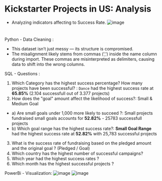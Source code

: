 # Kickstarter Projects in US: Analysis
- Analyzing indicators affecting to Success Rate.
![image](https://github.com/user-attachments/assets/0ba7006c-be14-4c12-8bf0-0a4aa2f02f55)
# 
Python - Data Cleaning :
- This dataset isn’t just messy — its structure is compromised.
- The misalignment likely stems from commas (',') inside the name column during import. These commas are misinterpreted as delimiters, causing data to shift into the wrong columns.

SQL - Questions :
1.  Which Category has the highest success percentage? How many projects have been successful? : `Dance` had the highest success rate at **65.85%** (2.104 successfull out of 3.377 projects)
2. How does the "goal" amount affect the likelihood of success?: Small & Medium Goal
 - a) Are small goals under 1,000 more likely to succeed ?: Small projects fundraised small goals accounts for **52.82%** - 25783 successfull projects
 - b) Which goal range has the highest success rate?: **Small Goal Range** had the highest success rate at **52.82%** with 25,783 successful projects
3. What is the success rate of fundraising based on the pledged amount and the original goal ? (Pledged / Goal)
4. Which country has the highest number of successful campaigns?
5. Which year had the highest success rates ?
6. Which month has the highest successful projects ?


PowerBi - Visualization:
![image](https://github.com/user-attachments/assets/2526316d-f6c3-410d-8210-225b78a1122c)
![image](https://github.com/user-attachments/assets/cfada89c-87b9-427f-8466-34d4b1a61205)


